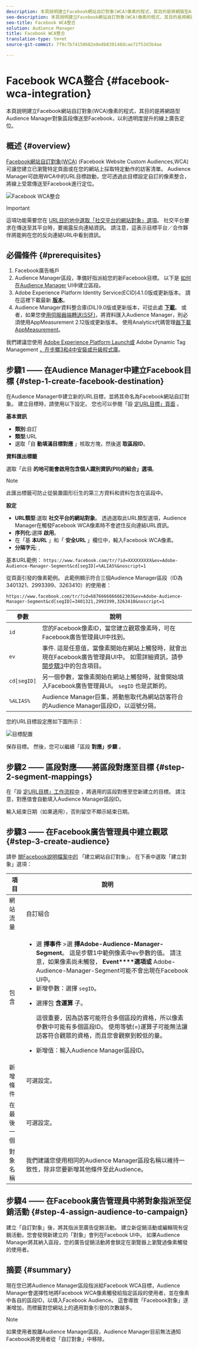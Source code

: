 ```yaml
---
description: 本頁說明建立Facebook網站自訂對象(WCA)像素的程式，其目的是將網路型Audience Manager對象區段傳送至Facebook，以利透明度提升的線上廣告定位。
seo-description: 本頁說明建立Facebook網站自訂對象(WCA)像素的程式，其目的是將網路型Audience Manager對象區段傳送至Facebook，以利透明度提升的線上廣告定位。
seo-title: Facebook WCA整合
solution: Audience Manager
title: Facebook WCA整合
translation-type: tm+mt
source-git-commit: 7f9c7b74150682e8e8b839148dcae72f53d3b4ae

---
```



# Facebook WCA整合 {#facebook-wca-integration}

本頁說明建立Facebook網站自訂對象(WCA)像素的程式，其目的是將網路型Audience Manager對象區段傳送至Facebook，以利透明度提升的線上廣告定位。

## 概述 {#overview}

[Facebook網站自訂對象(WCA)](https://www.facebook.com/business/help/449542958510885) (Facebook Website Custom Audiences,WCA)可讓您建立已瀏覽特定頁面或在您的網站上採取特定動作的訪客清單。 Audience Manager可啟用WCA中的URL目標啟動，您可透過此目標設定自訂的像素整合，將線上受眾傳送至Facebook進行定位。

![Facebook WCA整合](/help/using/integration/assets/facebook-wca-integration.png)

>[!IMPORTANT]
>
> 這項功能需要您在 [URL目的地中選取「社交平台的網站對象」選項](/help/using/features/destinations/create-url-destination.md)。 社交平台要求在傳送至其平台時，要揭露反向連結資訊。 請注意，這表示目標平台／合作夥伴將能夠在您的反向連結URL中看到資訊。

## 必備條件 {#prerequisites}

1. Facebook廣告帳戶
2. Audience Manager區段，準備好指派給您的新Facebook目標。 以下是 [如何在Audience Manager](/help/using/features/segments/segment-builder.md) UI中建立區段。
3. Adobe Experience Platform Identity Service(ECID)4.1.0版或更新版本。 請在這裡下載最新 **[版本](https://github.com/Adobe-Marketing-Cloud/id-service/releases)**。
4. Audience Manager資料整合庫(DIL)9.0版或更新版本，可從此處 **[下載](https://github.com/Adobe-Marketing-Cloud/dil/releases)**。 或者，如果您使[用伺服器端轉送(SSF)](https://marketing.adobe.com/resources/help/en_US/reference/ssf.html)，將資料匯入Audience Manager，則必須使用AppMeasurement 2.12版或更新版本。 使用Analytics代碼管理[器下載AppMeasurement](https://marketing.adobe.com/resources/help/en_US/reference/code_manager_admin.html)。

我們建議您使用 [Adobe Experience Platform Launch或](https://docs.adobelaunch.com/) Adobe Dynamic Tag Management [，在步驟3和4中安裝或升級程式庫](https://marketing.adobe.com/resources/help/en_US/dtm/)。

## 步驟1 —— 在Audience Manager中建立Facebook目標 {#step-1-create-facebook-destination}

在Audience Manager中建立新的URL目標，並將其命名為Facebook網站自訂對象。 建立目標時，請使用以下設定。 您也可以參閱「設 [定URL目標」頁面](/help/using/features/destinations/create-url-destination.md) 。

**基本資訊**

* **類別**:自訂
* **類型**:URL
* 選取「自 **動填滿目標對應** 」核取方塊，然後選 **取區段ID**。

**資料匯出標籤**

選取「此目 **的地可能會啟用包含個人識別資訊(PII)的組合」選項**。

>[!NOTE]
>
> 此匯出標籤可防止從裝置圖形衍生的第三方資料和資料包含在區段中。

**設定**

* **URL類型**:選取 **社交平台的網站對象**。 透過選取此URL類型選項，Audience Manager在觸發Facebook WCA像素時不會遮住反向連結URL資訊。
* **序列化**:選擇 **啟用**。
* 在「基 **本URL** 」和「 **安全URL** 」欄位中，輸入Facebook WCA像素。
* **分隔字元**: ,

基本URL範例： `https://www.facebook.com/tr/?id=XXXXXXXXX&ev=Adobe-Audience-Manager-Segment&cd[segID]=%ALIAS%&noscript=1`

從頁面引發的像素範例。 此範例顯示符合三個Audience Manager區段（ID為3401321、2993399、3263410）的使用者：

`https://www.facebook.com/tr/?id=6876666666662303&ev=Adobe-Audience-Manager-Segment&cd[segID]=3401321,2993399,3263410&noscript=1`


| 參數 | 說明 |
---------|----------|
| `id` | 您的Facebook像素ID，當您建立觀眾像素時，可在Facebook廣告管理員UI中找到。 |
| `ev` | 事件. 這是任意值，當像素開始在網站上觸發時，就會出現在Facebook廣告管理員UI中。 如需詳細資訊，請參 [閱步驟3](/help/using/integration/integrating-third-party/facebook-wca-integration.md#step-3-create-audience)中的包含項目。 |
| `cd[segID]` | 另一個參數，當像素開始在網站上觸發時，就會開始填入Facebook廣告管理員UI。 `segID` 也是武斷的。 |
| `%ALIAS%` | Audience Manager巨集，將動態取代為網站訪客符合的Audience Manager區段ID，以逗號分隔， |

您的URL目標設定應如下圖所示：

![目標配置](/help/using/integration/assets/facebook-wca.png)

保存目標。 然後，您可以繼續「區段 **對應」步驟** 。

## 步驟2 —— 區段對應——將區段對應至目標 {#step-2-segment-mappings}

在「設 [定URL目標」工作流程中](/help/using/features/destinations/create-url-destination.md) ，將適用的區段對應至您新建立的目標。 請注意，對應值會自動填入Audience Manager區段ID。

輸入結束日期（如果適用），否則留空不顯示結束日期。

## 步驟3 —— 在Facebook廣告管理員中建立觀眾 {#step-3-create-audience}

請參 [閱Facebook說明檔案中的](https://www.facebook.com/business/help/666509013483225) 「建立網站自訂對象」。 在下表中選取「建立對象」選項：


| 項目 | 說明 |
---------|----------|
| 網站流量 | 自訂組合 |
| 包含 | <ul><li>選 **擇事件** >選 **擇Adobe-Audience-Manager-Segment**。 這是步驟1中範例像素中ev參數的值。 請注意，如果像素尚未觸發， **Event****選項或** Adobe-Audience-Manager-Segment可能不會出現在Facebook UI中。</li><li>新增參數：選擇 `segID`。</li><li><p>選擇包 **含運算** 子。</p><p>這很重要，因為訪客可能符合多個區段的資格，所以像素參數中可能有多個區段ID。 使用等號(=)運算子可能無法讓訪客符合觀眾的資格，而且您會觀察到較低的量。</p></li><li>新增值：輸入Audience Manager區段ID。</li></ul> |
| 新增條件 | 可選設定。 |
| 在最後一個 | 可選設定。 |
| 對象名稱 | 我們建議您使用相同的Audience Manager區段名稱以維持一致性，除非您要新增其他條件至此Audience。 |

## 步驟4 —— 在Facebook廣告管理員中將對象指派至促銷活動 {#step-4-assign-audience-to-campaign}

建立「自訂對象」後，將其指派至廣告促銷活動。 建立新促銷活動或編輯現有促銷活動，您會發現新建立的「對象」會列在Facebook UI中。 如果Audience Manager將其納入區段，您的廣告促銷活動將會鎖定在瀏覽器上瀏覽過像素觸發的使用者。

## 摘要 {#summary}

現在您已將Audience Manager區段指派給Facebook WCA目標，Audience Manager會選擇性地將Facebook WCA像素觸發給指定區段的使用者，並在像素中各自的區段ID，以填入Facebook Audience。 這會導致「Facebook對象」逐漸增加，而標籤對您網站上的適用對象引發的次數越多。

>[!NOTE]
>
> 如果使用者脫離Audience Manager區段，Audience Manager目前無法通知Facebook將使用者從「自訂對象」中移除。

